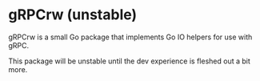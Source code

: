 
# gRPCrw (unstable)

gRPCrw is a small Go package that implements Go IO helpers for use with gRPC.

This package will be unstable until the dev experience is fleshed out a bit more.
